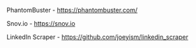
PhantomBuster - https://phantombuster.com/

Snov.io - https://snov.io

LinkedIn Scraper - https://github.com/joeyism/linkedin_scraper



